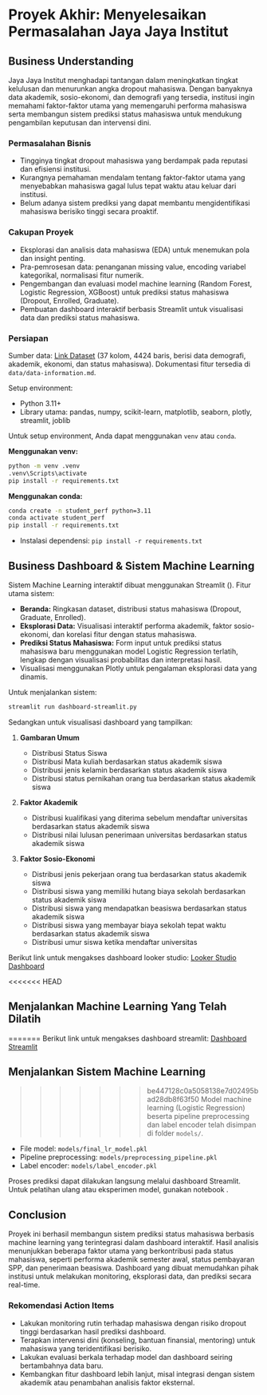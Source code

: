 # Proyek Akhir: Menyelesaikan Permasalahan Jaya Jaya Institut

## Business Understanding
Jaya Jaya Institut menghadapi tantangan dalam meningkatkan tingkat kelulusan dan menurunkan angka dropout mahasiswa. Dengan banyaknya data akademik, sosio-ekonomi, dan demografi yang tersedia, institusi ingin memahami faktor-faktor utama yang memengaruhi performa mahasiswa serta membangun sistem prediksi status mahasiswa untuk mendukung pengambilan keputusan dan intervensi dini.

### Permasalahan Bisnis
- Tingginya tingkat dropout mahasiswa yang berdampak pada reputasi dan efisiensi institusi.
- Kurangnya pemahaman mendalam tentang faktor-faktor utama yang menyebabkan mahasiswa gagal lulus tepat waktu atau keluar dari institusi.
- Belum adanya sistem prediksi yang dapat membantu mengidentifikasi mahasiswa berisiko tinggi secara proaktif.

### Cakupan Proyek
- Eksplorasi dan analisis data mahasiswa (EDA) untuk menemukan pola dan insight penting.
- Pra-pemrosesan data: penanganan missing value, encoding variabel kategorikal, normalisasi fitur numerik.
- Pengembangan dan evaluasi model machine learning (Random Forest, Logistic Regression, XGBoost) untuk prediksi status mahasiswa (Dropout, Enrolled, Graduate).
- Pembuatan dashboard interaktif berbasis Streamlit untuk visualisasi data dan prediksi status mahasiswa.

### Persiapan
Sumber data: [Link Dataset](https://github.com/dicodingacademy/dicoding_dataset/blob/main/students_performance/data.csv) (37 kolom, 4424 baris, berisi data demografi, akademik, ekonomi, dan status mahasiswa). Dokumentasi fitur tersedia di `data/data-information.md`.

Setup environment:
- Python 3.11+
- Library utama: pandas, numpy, scikit-learn, matplotlib, seaborn, plotly, streamlit, joblib

Untuk setup environment, Anda dapat menggunakan `venv` atau `conda`.

**Menggunakan venv:**
```bash
python -m venv .venv
.venv\Scripts\activate
pip install -r requirements.txt
```

**Menggunakan conda:**
```bash
conda create -n student_perf python=3.11
conda activate student_perf
pip install -r requirements.txt
```

- Instalasi dependensi: `pip install -r requirements.txt`

## Business Dashboard & Sistem Machine Learning
Sistem Machine Learning interaktif dibuat menggunakan Streamlit (<mcfile name="dashboard-streamlit.py" path="d:/student-performance-classification/dashboard-streamlit.py"></mcfile>). Fitur utama sistem:
- **Beranda:** Ringkasan dataset, distribusi status mahasiswa (Dropout, Graduate, Enrolled).
- **Eksplorasi Data:** Visualisasi interaktif performa akademik, faktor sosio-ekonomi, dan korelasi fitur dengan status mahasiswa.
- **Prediksi Status Mahasiswa:** Form input untuk prediksi status mahasiswa baru menggunakan model Logistic Regression terlatih, lengkap dengan visualisasi probabilitas dan interpretasi hasil.
- Visualisasi menggunakan Plotly untuk pengalaman eksplorasi data yang dinamis.

Untuk menjalankan sistem:
```bash
streamlit run dashboard-streamlit.py
```

Sedangkan untuk visualisasi dashboard yang tampilkan:

1. **Gambaran Umum**
    - Distribusi Status Siswa
    - Distribusi Mata kuliah berdasarkan status akademik siswa
    - Distribusi jenis kelamin berdasarkan status akademik siswa
    - Distribusi status pernikahan orang tua berdasarkan status akademik siswa

2. **Faktor Akademik**
    - Distribusi kualifikasi yang diterima sebelum mendaftar universitas berdasarkan status akademik siswa
    - Distribusi nilai lulusan penerimaan universitas berdasarkan status akademik siswa

3. **Faktor Sosio-Ekonomi**
    - Distribusi jenis pekerjaan orang tua berdasarkan status akademik siswa
    - Distribusi siswa yang memiliki hutang biaya sekolah berdasarkan status akademik siswa
    - Distribusi siswa yang mendapatkan beasiswa berdasarkan status akademik siswa
    - Distribusi siswa yang membayar biaya sekolah tepat waktu berdasarkan status akademik siswa
    - Distribusi umur siswa ketika mendaftar universitas
    
Berikut link untuk mengakses dashboard looker studio: [Looker Studio Dashboard](https://lookerstudio.google.com/reporting/d753c945-559b-46af-ba65-9d13bf43fbab)

<<<<<<< HEAD
## Menjalankan Machine Learning Yang Telah Dilatih
=======
Berikut link untuk mengakses dashboard streamlit: [Dashboard Streamlit](https://student-performance-classification-czj3a5sx23cqmupbatxnph.streamlit.app/)

## Menjalankan Sistem Machine Learning
>>>>>>> be447128c0a5058138e7d02495bad28db8f63f50
Model machine learning (Logistic Regression) beserta pipeline preprocessing dan label encoder telah disimpan di folder `models/`.
- File model: `models/final_lr_model.pkl`
- Pipeline preprocessing: `models/preprocessing_pipeline.pkl`
- Label encoder: `models/label_encoder.pkl`

Proses prediksi dapat dilakukan langsung melalui dashboard Streamlit. Untuk pelatihan ulang atau eksperimen model, gunakan notebook <mcfile name="notebook-1.ipynb" path="d:/student-performance-classification/notebook-1.ipynb"></mcfile>.

## Conclusion
Proyek ini berhasil membangun sistem prediksi status mahasiswa berbasis machine learning yang terintegrasi dalam dashboard interaktif. Hasil analisis menunjukkan beberapa faktor utama yang berkontribusi pada status mahasiswa, seperti performa akademik semester awal, status pembayaran SPP, dan penerimaan beasiswa. Dashboard yang dibuat memudahkan pihak institusi untuk melakukan monitoring, eksplorasi data, dan prediksi secara real-time.

### Rekomendasi Action Items
- Lakukan monitoring rutin terhadap mahasiswa dengan risiko dropout tinggi berdasarkan hasil prediksi dashboard.
- Terapkan intervensi dini (konseling, bantuan finansial, mentoring) untuk mahasiswa yang teridentifikasi berisiko.
- Lakukan evaluasi berkala terhadap model dan dashboard seiring bertambahnya data baru.
- Kembangkan fitur dashboard lebih lanjut, misal integrasi dengan sistem akademik atau penambahan analisis faktor eksternal.


        
